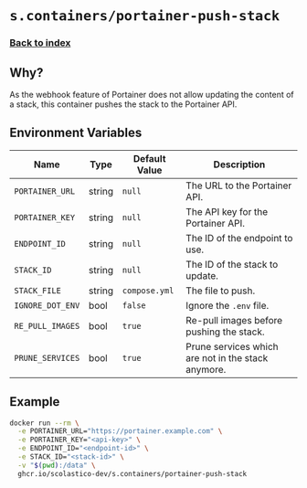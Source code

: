 # `s.containers/portainer-push-stack`

### [Back to index](../../README.md)

## Why?

As the webhook feature of Portainer does not allow updating the content of a stack, this container pushes the stack to the Portainer API.

## Environment Variables

| Name             | Type   | Default Value | Description                                                                 |
| ---------------- | ------ | ------------- | --------------------------------------------------------------------------- |
| `PORTAINER_URL`  | string | `null`        | The URL to the Portainer API.                                               |
| `PORTAINER_KEY`  | string | `null`        | The API key for the Portainer API.                                          |
| `ENDPOINT_ID`    | string | `null`        | The ID of the endpoint to use.                                              |
| `STACK_ID`       | string | `null`        | The ID of the stack to update.                                              |
| `STACK_FILE`     | string | `compose.yml` | The file to push.                                                           |
| `IGNORE_DOT_ENV` | bool   | `false`       | Ignore the `.env` file.                                                     |
| `RE_PULL_IMAGES` | bool   | `true`        | Re-pull images before pushing the stack.                                    |
| `PRUNE_SERVICES` | bool   | `true`        | Prune services which are not in the stack anymore.                          |

## Example

```bash
docker run --rm \
  -e PORTAINER_URL="https://portainer.example.com" \
  -e PORTAINER_KEY="<api-key>" \
  -e ENDPOINT_ID="<endpoint-id>" \
  -e STACK_ID="<stack-id>" \
  -v "$(pwd):/data" \
  ghcr.io/scolastico-dev/s.containers/portainer-push-stack
```
